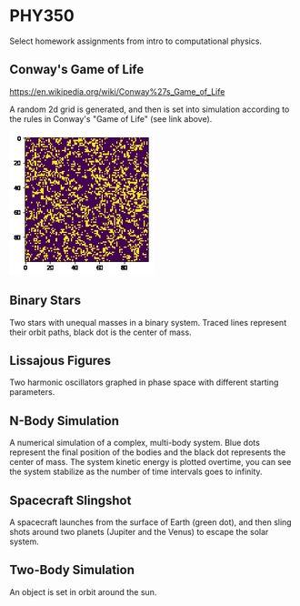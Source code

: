 # PHY350
 Select homework assignments from intro to computational physics.
 ## Conway's Game of Life
 https://en.wikipedia.org/wiki/Conway%27s_Game_of_Life
 
 A random 2d grid is generated, and then is set into simulation according to the rules in Conway's "Game of Life" (see link above).
 
 ![An example run](https://github.com/ssmith00/Computational-Physics/blob/master/Conway's%20Game%20of%20Life/1gifoutput.gif)
 ## Binary Stars
 Two stars with unequal masses in a binary system. Traced lines represent their orbit paths, black dot is the center of mass.
 ## Lissajous Figures
 Two harmonic oscillators graphed in phase space with different starting parameters.
 ## N-Body Simulation
 A numerical simulation of a complex, multi-body system. Blue dots represent the final position of the bodies and the black dot represents the center of mass.
 The system kinetic energy is plotted overtime, you can see the system stabilize as the number of time intervals goes to infinity.
 ## Spacecraft Slingshot
 A spacecraft launches from the surface of Earth (green dot), and then sling shots around two planets (Jupiter and the Venus) to escape the solar system.
 ## Two-Body Simulation
 An object is set in orbit around the sun.
 
